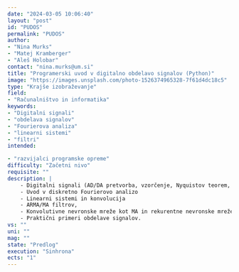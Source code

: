 ```yaml
---
date: "2024-03-05 10:06:40"
layout: "post"
id: "PUDOS"
permalink: "PUDOS"
author:
- "Nina Murks"
- "Matej Kramberger"
- "Aleš Holobar"
contact: "nina.murks@um.si"
title: "Programerski uvod v digitalno obdelavo signalov (Python)"
image: "https://images.unsplash.com/photo-1526374965328-7f61d4dc18c5"
type: "Krajše izobraževanje"
field:
- "Računalništvo in informatika"
keywords:
- "Digitalni signali"
- "obdelava signalov"
- "Fourierova analiza"
- "linearni sistemi"
- "filtri"
intended:

- "razvijalci programske opreme"
difficulty: "Začetni nivo"
requisite: ""
description: |
    - Digitalni signali (AD/DA pretvorba, vzorčenje, Nyquistov teorem, ločljivost)
    - Uvod v diskretno Fourierovo analizo
    - Linearni sistemi in konvolucija
    - ARMA/MA filtrov, 
    - Konvolutivne nevronske mreže kot MA in rekurentne nevronske mreže kot ARMA sistemi
    - Praktični primeri obdelave signalov.
vs: ""
uni: ""
mag: ""
state: "Predlog"
execution: "Sinhrona"
ects: "1"
---
```

